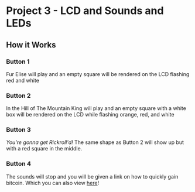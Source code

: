 # Project 3 - LCD and Sounds and LEDs

## How it Works

### Button 1
Fur Elise will play and an empty square will be rendered on the LCD flashing
red and white

### Button 2
In the Hill of The Mountain King will play and an empty square with a white
box will be rendered on the LCD while flashing orange, red, and white

### Button 3
*You're gonna get Rickroll'd!*
The same shape as Button 2 will show up but with a red square in the middle.

### Button 4
The sounds will stop and you will be given a link on how to quickly gain
bitcoin. Which you can also view [here](https://youtube.com/watch?v=dQw4w9WgXcQ)!
